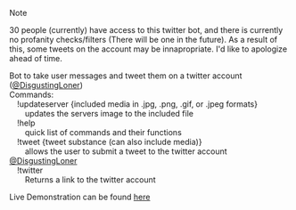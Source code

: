 > [!NOTE]
> 30 people (currently) have access to this twitter bot, and there is currently no profanity checks/filters (There will be one in the future). As a result of this, some tweets on the account may be innapropriate. I'd like to apologize ahead of time.

Bot to take user messages and tweet them on a twitter account ([@DisgustingLoner](https://x.com/DisgustingLoner))\
Commands:\
&emsp;!updateserver {included media in .jpg, .png, .gif, or .jpeg formats}\
    &emsp;&emsp;updates the servers image to the included file\
&emsp;!help\
    &emsp;&emsp;quick list of commands and their functions\
&emsp;!tweet {tweet substance (can also include media)}\
    &emsp;&emsp;allows the user to submit a tweet to the twitter account [@DisgustingLoner](https://x.com/DisgustingLoner)\
&emsp;!twitter\
    &emsp;&emsp;Returns a link to the twitter account
    
Live Demonstration can be found [here](https://www.youtube.com/watch?v=1jao7ZF2YjI)
